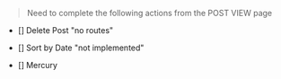 
> Need to complete the following actions from the POST VIEW page


* [] Delete Post "no routes"

* [] Sort by Date "not implemented"


- [] Mercury